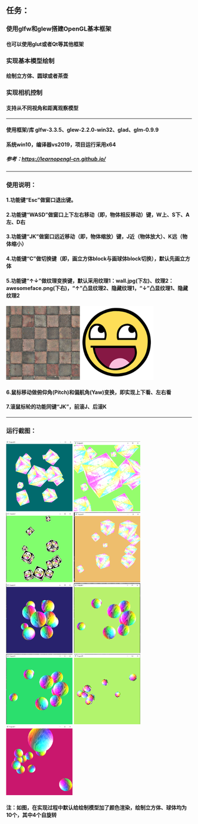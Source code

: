 ## 任务：
### 使用glfw和glew搭建OpenGL基本框架
#### 也可以使用glut或者Qt等其他框架
### 实现基本模型绘制
#### 绘制立方体、圆球或者茶壶
### 实现相机控制
#### 支持从不同视角和距离观察模型
********
#### 使用框架/库 glfw-3.3.5、glew-2.2.0-win32、glad、glm-0.9.9
#### 系统win10，编译器vs2019，项目运行采用x64
##### 参考：https://learnopengl-cn.github.io/
********
### 使用说明：
#### 1.功能键“Esc”做窗口退出键。
#### 2.功能键“WASD”做窗口上下左右移动（即，物体相反移动）键，W上、S下、A左、D右
#### 3.功能键“JK”做窗口远近移动（即，物体缩放）键，J近（物体放大）、K远（物体缩小）
#### 4.功能键“C”做切换键（即，画立方体block与画球体block切换），默认先画立方体
#### 5.功能键“↑↓”做纹理变换键，默认采用纹理1：wall.jpg(下左)、纹理2：awesomeface.png(下右)，“↑”凸显纹理2、隐藏纹理1，“↓”凸显纹理1、隐藏纹理2
#### <img src="wall.jpg" width="200"/><img src="awesomeface.png" width="200"/><br/>
#### 6.鼠标移动做俯仰角(Pitch)和偏航角(Yaw)变换，即实现上下看、左右看
#### 7.滚鼠标轮的功能同键“JK”，前滚J、后滚K
********
### 运行截图：
<img src="./运行截图/block.png" width="180"/>    <img src="./运行截图/block-j.png" width="180"/>
<img src="./运行截图/block-mouse-keyboard.png" width="180"/>    <img src="./运行截图/block-mouse-keyboard2.png" width="180"/><br/>
<img src="./运行截图/sphere.png" width="180"/>    <img src="./运行截图/sphere-mouse-wasd.png" width="180"/>    <img src="./运行截图/sphere-mouse-wasd2.png" width="180"/>
<img src="./运行截图/sphere-mouse-keyboard.png" width="180"/>    <img src="./运行截图/sphere-mouse-keyboard2.png" width="180"/><br/>
#### 注：如图，在实现过程中默认给绘制模型加了颜色渲染，绘制立方体、球体均为10个，其中4个自旋转
